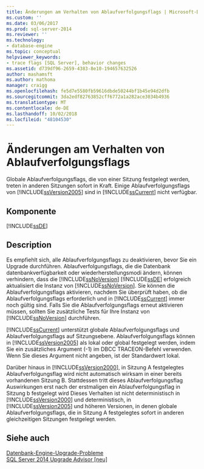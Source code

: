 ```yaml
---
title: Änderungen am Verhalten von Ablaufverfolgungsflags | Microsoft-Dokumentation
ms.custom: ''
ms.date: 03/06/2017
ms.prod: sql-server-2014
ms.reviewer: ''
ms.technology:
- database-engine
ms.topic: conceptual
helpviewer_keywords:
- trace flags [SQL Server], behavior changes
ms.assetid: d739df96-2659-4383-8e10-194657632526
author: mashamsft
ms.author: mathoma
manager: craigg
ms.openlocfilehash: fe5d7e5580fb59616dbde50244bf1b45e94d2dfb
ms.sourcegitcommit: 3da2edf82763852cff6772a1a282ace3034b4936
ms.translationtype: MT
ms.contentlocale: de-DE
ms.lasthandoff: 10/02/2018
ms.locfileid: "48104530"
---
```

# <a name="changes-to-behavior-of-trace-flags"></a>Änderungen am Verhalten von Ablaufverfolgungsflags
  Globale Ablaufverfolgungsflags, die von einer Sitzung festgelegt werden, treten in anderen Sitzungen sofort in Kraft. Einige Ablaufverfolgungsflags von [!INCLUDE[ssVersion2005](../../includes/ssversion2005-md.md)] sind in [!INCLUDE[ssCurrent](../../includes/sscurrent-md.md)] nicht verfügbar.  
  
## <a name="component"></a>Komponente  
 [!INCLUDE[ssDE](../../includes/ssde-md.md)]  
  
## <a name="description"></a>Description  
 Es empfiehlt sich, alle Ablaufverfolgungsflags zu deaktivieren, bevor Sie ein Upgrade durchführen. Ablaufverfolgungsflags, die die Datenbank datenbankverfügbarkeit oder wiederherstellungsmodi ändern, können verhindern, dass die [!INCLUDE[ssNoVersion](../../includes/ssnoversion-md.md)] [!INCLUDE[ssDE](../../includes/ssde-md.md)] erfolgreich aktualisiert die Instanz von [!INCLUDE[ssNoVersion](../../includes/ssnoversion-md.md)]. Sie können die Ablaufverfolgungsflags aktivieren, nachdem Sie überprüft haben, ob die Ablaufverfolgungsflags erforderlich und in [!INCLUDE[ssCurrent](../../includes/sscurrent-md.md)] immer noch gültig sind. Falls Sie die Ablaufverfolgungsflags erneut aktivieren müssen, sollten Sie zusätzliche Tests für Ihre Instanz von [!INCLUDE[ssNoVersion](../../includes/ssnoversion-md.md)] durchführen.  
  
 [!INCLUDE[ssCurrent](../../includes/sscurrent-md.md)] unterstützt globale Ablaufverfolgungsflags und Ablaufverfolgungsflags auf Sitzungsebene. Ablaufverfolgungsflags können in [!INCLUDE[ssVersion2005](../../includes/ssversion2005-md.md)] als lokal oder global festgelegt werden, indem Sie ein zusätzliches Argument (-1) im DBCC TRACEON-Befehl verwenden. Wenn Sie dieses Argument nicht angeben, ist der Standardwert lokal.  
  
 Darüber hinaus in [!INCLUDE[ssVersion2000](../../includes/ssversion2000-md.md)], in Sitzung A festgelegtes Ablaufverfolgungsflag wird nicht automatisch wirksam in einer bereits vorhandenen Sitzung B. Stattdessen tritt dieses Ablaufverfolgungsflag Auswirkungen erst nach der erstmaligen ein Ablaufverfolgungsflag in Sitzung b festgelegt wird Dieses Verhalten ist nicht deterministisch in [!INCLUDE[ssVersion2000](../../includes/ssversion2000-md.md)] und deterministisch, in [!INCLUDE[ssVersion2005](../../includes/ssversion2005-md.md)] und höheren Versionen, in denen globale Ablaufverfolgungsflags, die in Sitzung A festgelegtes sofort in anderen gleichzeitigen Sitzungen festgelegt werden.  
  
## <a name="see-also"></a>Siehe auch  
 [Datenbank-Engine-Upgrade-Probleme](../../../2014/sql-server/install/database-engine-upgrade-issues.md)   
 [SQL Server 2014 Upgrade Advisor &#91;neu&#93;](/sql/2014/sql-server/install/sql-server-2014-upgrade-advisor)  
  
  
